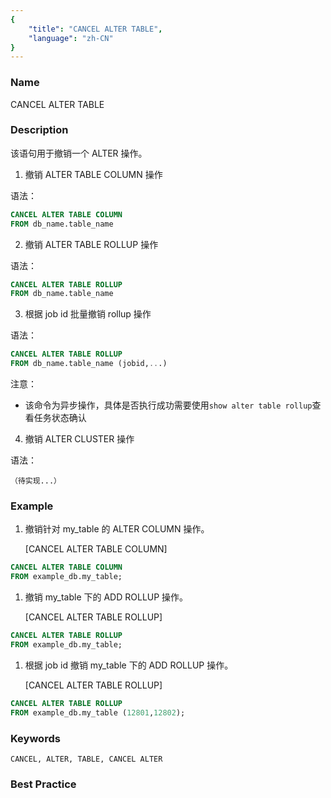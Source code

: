 ```yaml
---
{
    "title": "CANCEL ALTER TABLE",
    "language": "zh-CN"
}
---
```


<!--
Licensed to the Apache Software Foundation (ASF) under one
or more contributor license agreements.  See the NOTICE file
distributed with this work for additional information
regarding copyright ownership.  The ASF licenses this file
to you under the Apache License, Version 2.0 (the
"License"); you may not use this file except in compliance
with the License.  You may obtain a copy of the License at

  http://www.apache.org/licenses/LICENSE-2.0

Unless required by applicable law or agreed to in writing,
software distributed under the License is distributed on an
"AS IS" BASIS, WITHOUT WARRANTIES OR CONDITIONS OF ANY
KIND, either express or implied.  See the License for the
specific language governing permissions and limitations
under the License.
-->



### Name

CANCEL ALTER TABLE 

### Description

该语句用于撤销一个 ALTER 操作。

1. 撤销 ALTER TABLE COLUMN 操作

语法：

```sql
CANCEL ALTER TABLE COLUMN
FROM db_name.table_name
```

2. 撤销 ALTER TABLE ROLLUP 操作

语法：

```sql
CANCEL ALTER TABLE ROLLUP
FROM db_name.table_name
```

3. 根据 job id 批量撤销 rollup 操作

语法：

```sql
CANCEL ALTER TABLE ROLLUP
FROM db_name.table_name (jobid,...)
```

注意：

- 该命令为异步操作，具体是否执行成功需要使用`show alter table rollup`查看任务状态确认

4. 撤销 ALTER CLUSTER 操作

语法：

```
（待实现...）
```

### Example

1. 撤销针对 my_table 的 ALTER COLUMN 操作。

   [CANCEL ALTER TABLE COLUMN]

```sql
CANCEL ALTER TABLE COLUMN
FROM example_db.my_table;
```

1. 撤销 my_table 下的 ADD ROLLUP 操作。

   [CANCEL ALTER TABLE ROLLUP]

```sql
CANCEL ALTER TABLE ROLLUP
FROM example_db.my_table;
```

1. 根据 job id 撤销 my_table 下的 ADD ROLLUP 操作。

   [CANCEL ALTER TABLE ROLLUP]

```sql
CANCEL ALTER TABLE ROLLUP
FROM example_db.my_table (12801,12802);
```

### Keywords

    CANCEL, ALTER, TABLE, CANCEL ALTER

### Best Practice

